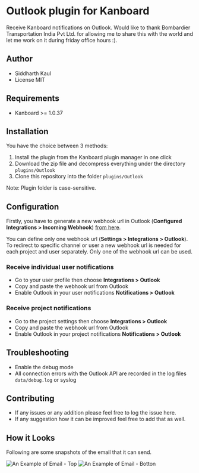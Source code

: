 Outlook plugin for Kanboard
=========================

Receive Kanboard notifications on Outlook.
Would like to thank Bombardier Transportation India Pvt Ltd. for allowing me to share this with the world and let me work on it during friday office hours :). 

Author
------

- Siddharth Kaul
- License MIT

Requirements
------------

- Kanboard >= 1.0.37

Installation
------------

You have the choice between 3 methods:

1. Install the plugin from the Kanboard plugin manager in one click
2. Download the zip file and decompress everything under the directory `plugins/Outlook`
3. Clone this repository into the folder `plugins/Outlook`

Note: Plugin folder is case-sensitive.

Configuration
-------------

Firstly, you have to generate a new webhook url in Outlook (**Configured Integrations > Incoming Webhook**) [from here](https://docs.microsoft.com/en-us/microsoftteams/platform/webhooks-and-connectors/how-to/connectors-using).

You can define only one webhook url (**Settings > Integrations > Outlook**).
To redirect to specific channel or user a new webhook url is needed for each project and user separately. Only one of the webhook url can be used.

### Receive individual user notifications

- Go to your user profile then choose **Integrations > Outlook**
- Copy and paste the webhook url from Outlook
- Enable Outlook in your user notifications **Notifications > Outlook**

### Receive project notifications

- Go to the project settings then choose **Integrations > Outlook**
- Copy and paste the webhook url from Outlook
- Enable Outlook in your project notifications **Notifications > Outlook**

## Troubleshooting

- Enable the debug mode
- All connection errors with the Outlook API are recorded in the log files `data/debug.log` or syslog

## Contributing

- If any issues or any addition please feel free to log the issue here.
- If any suggestion how it can be improved feel free to add that as well.

How it Looks
-------------
Following are some snapshots of the email that it can send.

![An Example of Email - Top](https://user-images.githubusercontent.com/4973182/81728391-022ad700-94a8-11ea-8135-a86846e323b3.png)
![An Example of Email - Botton](https://user-images.githubusercontent.com/4973182/81728506-2f778500-94a8-11ea-9db7-c3e4313a0e90.png)
